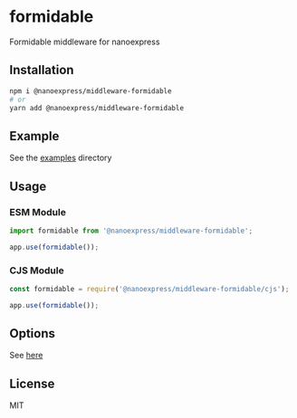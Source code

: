 # formidable

Formidable middleware for nanoexpress

## Installation

```bash
npm i @nanoexpress/middleware-formidable
# or
yarn add @nanoexpress/middleware-formidable
```

## Example

See the [examples](./examples) directory

## Usage

### ESM Module

```js
import formidable from '@nanoexpress/middleware-formidable';

app.use(formidable());
```

### CJS Module

```js
const formidable = require('@nanoexpress/middleware-formidable/cjs');

app.use(formidable());
```

## Options

See [here](https://github.com/node-formidable/formidable#options)

## License

MIT
